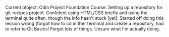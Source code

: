 Current ptoject: Odin Project Foundation Course. Setting up a repository for git-recipes project. Confident using HTML/CSS briefly and using the terminal quite often, though the info hasn't stuck [yet].
Started off doing this lession wrong (forgot how to cd in ther terminal and create a repository, had to refer to Git Basics! Forgot lots of things.
Unsure what I'm actually doing.
